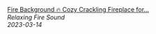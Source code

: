 <!--2024-01-14 01:04:00-->
<div class="yb">
  <a class="nodecor" href="/posts.html?relaks/fire_background_cozy_crackling_fireplace_for_stress_relief_meditation_deep_sleep">
    <img class="preview" data-videoid="fFwoXonO6SI" src="https://i.ytimg.com/vi/fFwoXonO6SI/hqdefault.jpg" align="middle" alt="">
  </a>
  <div class="inlbl text">
    <a class="nodecor" href="/posts.html?relaks/fire_background_cozy_crackling_fireplace_for_stress_relief_meditation_deep_sleep">Fire Background 🔥 Cozy Crackling Fireplace for...</a><br>
    <i class="smaller2">Relaxing Fire Sound</i><br>
    <i class="smaller3">2023-03-14</i>
  </div>
</div>

